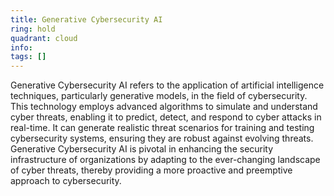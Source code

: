 ```yaml
---
title: Generative Cybersecurity AI
ring: hold
quadrant: cloud
info:
tags: []
---
```


Generative Cybersecurity AI refers to the application of artificial intelligence techniques, particularly generative models, in the field of cybersecurity. This technology employs advanced algorithms to simulate and understand cyber threats, enabling it to predict, detect, and respond to cyber attacks in real-time. It can generate realistic threat scenarios for training and testing cybersecurity systems, ensuring they are robust against evolving threats. Generative Cybersecurity AI is pivotal in enhancing the security infrastructure of organizations by adapting to the ever-changing landscape of cyber threats, thereby providing a more proactive and preemptive approach to cybersecurity.
